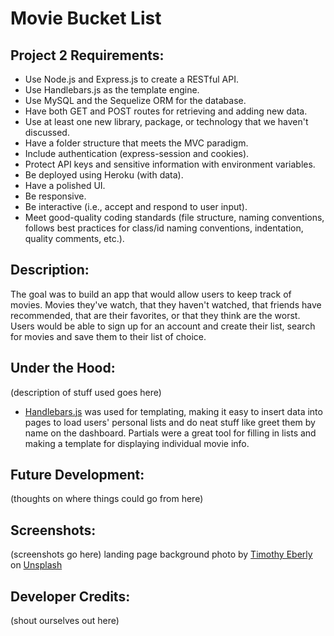 # Movie Bucket List

## Project 2 Requirements:
- Use Node.js and Express.js to create a RESTful API.
- Use Handlebars.js as the template engine.
- Use MySQL and the Sequelize ORM for the database.
- Have both GET and POST routes for retrieving and adding new data.
- Use at least one new library, package, or technology that we haven't discussed.
- Have a folder structure that meets the MVC paradigm.
- Include authentication (express-session and cookies).
- Protect API keys and sensitive information with environment variables.
- Be deployed using Heroku (with data).
- Have a polished UI.
- Be responsive.
- Be interactive (i.e., accept and respond to user input).
- Meet good-quality coding standards (file structure, naming conventions, follows best practices for class/id naming conventions, indentation, quality comments, etc.).

## Description:
The goal was to build an app that would allow users to keep track of movies. Movies they've watch, that they haven't watched, that friends have recommended, that are their favorites, or that they think are the worst. Users would be able to sign up for an account and create their list, search for movies and save them to their list of choice.

## Under the Hood:
(description of stuff used goes here)

- [Handlebars.js]("https://handlebarsjs.com/") was used for templating, making it easy to insert data into pages to load users' personal lists and do neat stuff like greet them by name on the dashboard. Partials were a great tool for filling in lists and making a template for displaying individual movie info. 

## Future Development:
(thoughts on where things could go from here)

## Screenshots:
(screenshots go here)
landing page background photo by [Timothy Eberly]("https://unsplash.com/@timothyeberly?utm_source=unsplash&utm_medium=referral&utm_content=creditCopyText") on [Unsplash]("https://unsplash.com/s/photos/film-reel?utm_source=unsplash&utm_medium=referral&utm_content=creditCopyText")

## Developer Credits:
(shout ourselves out here)
